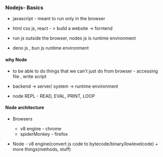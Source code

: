 ###  Nodejs- Basics

- javascript - meant to run only in the browser

- html css js, react - > build a website -> forntend
- run js outside the browser,  nodes js is runtime environment 

- deno js ,  bun js runtime environment

#### why Node
- to be able to do things that we can't just do from browser - accessing file , write script
- backend  -> server/ system -> runtime environment

- node REPL - READ, EVAL, PRINT, LOOP

#### Node architecture

- Browsers 
    - v8 engine - chrome
    - spiderMonkey - firefox

- Node - v8 engine(convert js code to bytecode/binary/lowlevelcode) + more things(methods, stuff)

